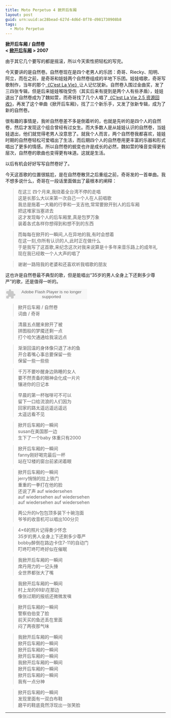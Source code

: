 ```yaml
---
title: Moto Perpetuo 4 掀开后车厢
layout: post
guid: urn:uuid:ac28bead-627d-4d6d-8f78-d981730908b8
tags:
  - Moto Perpetuo
---
```


__掀开后车厢 / 自然卷__  
__< [掀开后车厢](http://music.douban.com/subject/2365906/) > 2007__

由于其它几个要写的都是摇滚，所以今天索性把轻松的写完。

今天要讲的是自然卷。自然卷现在是四个老男人的乐团：奇哥、Riecky、阳明、阿立，而在之前，是奇哥和娃娃两个自然卷组成的半地下乐团。娃娃唱歌，奇哥写歌制作，当年的那个[《C’est La Vie》](http://music.douban.com/subject/1442576/)让人记忆犹新。自然卷入围过金曲奖，发了三四张专辑，但是后来娃娃喉咙受伤（其实后来有提到是两个人有些矛盾），娃娃退出了自然卷成为了魏如萱，而奇哥找了几个人唱了[《C’est La Vie 2.5 资源回收》](http://music.douban.com/subject/1948967/)，再发了这个单曲《掀开后车厢》，找了三个新乐手，又发了张新专辑，成为了新的自然卷。

很有趣的事情是，我听自然卷差不多是倒着听的，也就是先听的是四个人的自然卷，然后才发现这个组合曾经有过女生。而大多数人是从娃娃认识的自然卷，当娃娃退出，他们就觉得老男人没意思了。就我个人而言，两个自然卷我都喜欢，娃娃时期的自然卷轻松可爱唱出了生活，而后期四个人的自然卷用更丰富的乐器和形式唱出了更多的情感。所以自然卷的蜕变也许是成长的必然，魏如萱的嗓音变得更有层次，自然卷的歌曲也变得更有味道。这就是生活。

以后有机会好好写写自然卷好了。

今天这首歌的位置很尴尬，是在自然卷散货之后重组之前，奇哥发的一首单曲。我不想多说什么，奇哥在一段话里面做出了最根本的阐释：

>在这三 四个月来,我绕着全台湾不停的走唱  
>这是长那么大以来第一次自己一个人在人前唱歌  
>我总是拖着一大箱的行李和一支吉他,常常要掀开别人的后车厢  
>把这堆家当塞进去  
>这才发现每个人的后车厢里,真是包罗万象  
>装着各式各样你想得到和想不到的东西
 
>而每每在掀开的一瞬间,人在异地的我,有时会想着  
>在这一刻,你所有认识的人,此时正在做什么  
>于是我写了这首歌,来纪念这次对我来说算是十多年来音乐路上的成年礼  
>现在我已经敢一个人大声的唱了

>谢谢一路陪我的老婆和还喜欢听我唱歌的朋友

这也许是自然卷最不典型的歌，但是能唱出“35岁的男人全身上下还剩多少尊严”的歌，还是值得一听的。

<embed src="http://www.xiami.com/widget/0_381880/singlePlayer.swf" type="application/x-shockwave-flash" width="257" height="33" wmode="transparent"></embed>

>掀开后车厢 / 自然卷  
>词曲 / 奇哥

>清晨五点醒来掀开了被  
>拼图般的梦魇还剩一点  
>打个哈欠通通给我滚远点

>渐渐回温的身体像只退了冰的鱼  
>开合着嘴心事总要保留一些  
>保留一些一些些

>千万不要吵醒身边熟睡的女人  
>要不然责备的眼神会化成一片片  
>镶进你的日记本

>早晨的第一杯咖啡可不可以  
>留下一口给流浪的人们因为  
>回家的路太遥远遥远遥远  
>太遥远看不见

>掀开后车厢的一瞬间  
>susan在美国那一边  
>生下了一个baby 体重只有2000

>掀开后车厢的一瞬间  
>fanny刚好喝完最后一杯  
>站在12楼的窗台前紧闭着眼

>掀开后车厢的一瞬间  
>jerry悄悄的拉上铁门  
>重重的一拳打在他的脸  
>还说了声 auf wiedersehen  
>auf wiedersehen auf wiedersehen  
>auf wiedersehen auf wiedersehen

>两公升的lv包包顶多装下十碗泡面  
>爷爷的收音机可以唱出100分贝

>4×6的照片记得奏少怀念  
>35岁的男人全身上下还剩多少尊严  
>bobby醉倒在路边卡住7-11的自动门  
>叮咚叮咚叮咚好似在催眠

>我掀开后车厢的一瞬间  
>席丹用力的一记头捶  
>全世界都张大了嘴

>我掀开后车厢的一瞬间  
>村上龙的69趴在那边  
>像张过期的报纸还微微发嗔

>掀开后车厢的一瞬间  
>警察伯伯变了脸  
>前天买的鱼还丢在里面  
>闷了两夜那气味

>我掀开后车厢的一瞬间  
>掀开后车厢的一瞬间  
>掀开后车厢的一瞬间  
>掀开后车厢的一瞬间  
>我掀开后车厢的一瞬间  
>掀开后车厢的一瞬间  
>掀开后车厢的一瞬间  
>我有一点分神

>掀开后车厢的一瞬间  
>发现里面有一双白布鞋  
>磨平的鞋底竟然浮现出一张笑脸  

---
